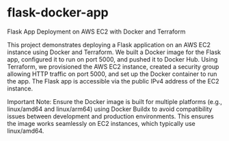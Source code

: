 # flask-docker-app

Flask App Deployment on AWS EC2 with Docker and Terraform

This project demonstrates deploying a Flask application on an AWS EC2 instance using Docker and Terraform. We built a Docker image for the Flask app, configured it to run on port 5000, and pushed it to Docker Hub. Using Terraform, we provisioned the AWS EC2 instance, created a security group allowing HTTP traffic on port 5000, and set up the Docker container to run the app. The Flask app is accessible via the public IPv4 address of the EC2 instance.

Important Note: Ensure the Docker image is built for multiple platforms (e.g., linux/amd64 and linux/arm64) using Docker Buildx to avoid compatibility issues between development and production environments. This ensures the image works seamlessly on EC2 instances, which typically use linux/amd64.
